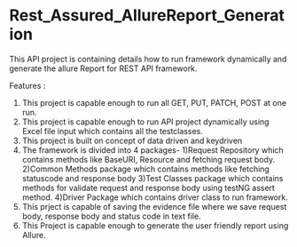 # Rest_Assured_AllureReport_Generation
This API project is containing details how to run framework dynamically and generate the allure Report for REST API framework.

Features : 
1) This project is capable enough to run all GET, PUT, PATCH, POST at one run.
2) This project is capable enough to run API project dynamically using Excel file input which contains all the testclasses.
3) This project is built on concept of data driven and keydriven
4) The framework is divided into 4 packages- 1)Request Repository which contains methods like BaseURI, Resource and fetching request body. 2)Common Methods package which contains methods like fetching statuscode and response body 3)Test Classes package which contains methods for validate request and response body using testNG assert method. 4)Driver Package which contains driver class to run framework.
5) This prject is capable of saving the evidence file where we save request body, response body and status code in text file.
6) This Project is capable enough to generate the user friendly report using Allure.
